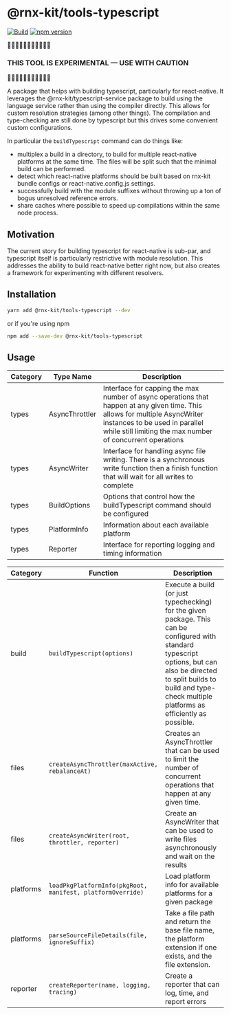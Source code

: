 <!-- We recommend an empty change log entry for a new package: `yarn change --empty` -->

# @rnx-kit/tools-typescript

[![Build](https://github.com/microsoft/rnx-kit/actions/workflows/build.yml/badge.svg)](https://github.com/microsoft/rnx-kit/actions/workflows/build.yml)
[![npm version](https://img.shields.io/npm/v/@rnx-kit/tools-typescript)](https://www.npmjs.com/package/@rnx-kit/tools-typescript)

🚧🚧🚧🚧🚧🚧🚧🚧🚧🚧🚧

### THIS TOOL IS EXPERIMENTAL — USE WITH CAUTION

🚧🚧🚧🚧🚧🚧🚧🚧🚧🚧🚧

A package that helps with building typescript, particularly for react-native. It
leverages the @rnx-kit/typescript-service package to build using the language
service rather than using the compiler directly. This allows for custom
resolution strategies (among other things). The compilation and type-checking
are still done by typescript but this drives some convenient custom
configurations.

In particular the `buildTypescript` command can do things like:

- multiplex a build in a directory, to build for multiple react-native platforms
  at the same time. The files will be split such that the minimal build can be
  performed.
- detect which react-native platforms should be built based on rnx-kit bundle
  configs or react-native.config.js settings.
- successfully build with the module suffixes without throwing up a ton of bogus
  unresolved reference errors.
- share caches where possible to speed up compilations within the same node
  process.

## Motivation

The current story for building typescript for react-native is sub-par, and
typescript itself is particularly restrictive with module resolution. This
addresses the ability to build react-native better right now, but also creates a
framework for experimenting with different resolvers.

## Installation

```sh
yarn add @rnx-kit/tools-typescript --dev
```

or if you're using npm

```sh
npm add --save-dev @rnx-kit/tools-typescript
```

## Usage

<!-- The following table can be updated by running `yarn update-readme` -->
<!-- @rnx-kit/api start -->

| Category | Type Name      | Description                                                                                                                                                                                                                |
| -------- | -------------- | -------------------------------------------------------------------------------------------------------------------------------------------------------------------------------------------------------------------------- |
| types    | AsyncThrottler | Interface for capping the max number of async operations that happen at any given time. This allows for multiple AsyncWriter instances to be used in parallel while still limiting the max number of concurrent operations |
| types    | AsyncWriter    | Interface for handling async file writing. There is a synchronous write function then a finish function that will wait for all writes to complete                                                                          |
| types    | BuildOptions   | Options that control how the buildTypescript command should be configured                                                                                                                                                  |
| types    | PlatformInfo   | Information about each available platform                                                                                                                                                                                  |
| types    | Reporter       | Interface for reporting logging and timing information                                                                                                                                                                     |

| Category  | Function                                                   | Description                                                                                                                                                                                                                            |
| --------- | ---------------------------------------------------------- | -------------------------------------------------------------------------------------------------------------------------------------------------------------------------------------------------------------------------------------- |
| build     | `buildTypescript(options)`                                 | Execute a build (or just typechecking) for the given package. This can be configured with standard typescript options, but can also be directed to split builds to build and type-check multiple platforms as efficiently as possible. |
| files     | `createAsyncThrottler(maxActive, rebalanceAt)`             | Creates an AsyncThrottler that can be used to limit the number of concurrent operations that happen at any given time.                                                                                                                 |
| files     | `createAsyncWriter(root, throttler, reporter)`             | Create an AsyncWriter that can be used to write files asynchronously and wait on the results                                                                                                                                           |
| platforms | `loadPkgPlatformInfo(pkgRoot, manifest, platformOverride)` | Load platform info for available platforms for a given package                                                                                                                                                                         |
| platforms | `parseSourceFileDetails(file, ignoreSuffix)`               | Take a file path and return the base file name, the platform extension if one exists, and the file extension.                                                                                                                          |
| reporter  | `createReporter(name, logging, tracing)`                   | Create a reporter that can log, time, and report errors                                                                                                                                                                                |

<!-- @rnx-kit/api end -->
